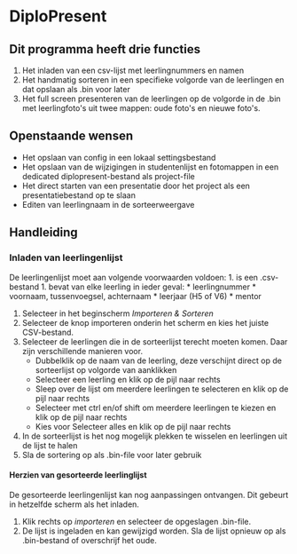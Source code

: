# DiploPresent
## Dit programma heeft drie functies
1. Het inladen van een csv-lijst met leerlingnummers en namen
1. Het handmatig sorteren in een specifieke volgorde van de leerlingen en dat opslaan als .bin voor later
1. Het full screen presenteren van de leerlingen op de volgorde in de .bin met leerlingfoto's uit twee mappen: oude foto's en nieuwe foto's.

## Openstaande wensen
* Het opslaan van config in een lokaal settingsbestand
* Het opslaan van de wijzigingen in studentenlijst en fotomappen in een dedicated diplopresent-bestand als project-file
* Het direct starten van een presentatie door het project als een presentatiebestand op te slaan
* Editen van leerlingnaam in de sorteerweergave

## Handleiding

### Inladen van leerlingenlijst
De leerlingenlijst moet aan volgende voorwaarden voldoen:
    1. is een .csv-bestand
    1. bevat van elke leerling in ieder geval:
        * leerlingnummer
        * voornaam, tussenvoegsel, achternaam
        * leerjaar (H5 of V6)
        * mentor
  
1. Selecteer in het beginscherm *Importeren & Sorteren*
1. Selecteer de knop importeren onderin het scherm en kies het juiste CSV-bestand.
1. Selecteer de leerlingen die in de sorteerlijst terecht moeten komen. Daar zijn verschillende manieren voor.
    * Dubbelklik op de naam van de leerling, deze verschijnt direct op de sorteerlijst op volgorde van aanklikken
    * Selecteer een leerling en klik op de pijl naar rechts
    * Sleep over de lijst om meerdere leerlingen te selecteren en klik op de pijl naar rechts
    * Selecteer met ctrl en/of shift om meerdere leerlingen te kiezen en klik op de pijl naar rechts
    * Kies voor Selecteer alles en klik op de pijl naar rechts
1. In de sorteerlijst is het nog mogelijk plekken te wisselen en leerlingen uit de lijst te halen
1. Sla de sortering op als .bin-file voor later gebruik

#### Herzien van gesorteerde leerlinglijst
De gesorteerde leerlingenlijst kan nog aanpassingen ontvangen. Dit gebeurt in hetzelfde scherm als het inladen.
1. Klik rechts op *importeren* en selecteer de opgeslagen .bin-file.
1. De lijst is ingeladen en kan gewijzigd worden. Sla de lijst opnieuw op als .bin-bestand of overschrijf het oude.

